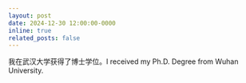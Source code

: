 ```yaml
---
layout: post
date: 2024-12-30 12:00:00-0000
inline: true
related_posts: false
---
```


我在武汉大学获得了博士学位。I received my Ph.D. Degree from Wuhan University.
